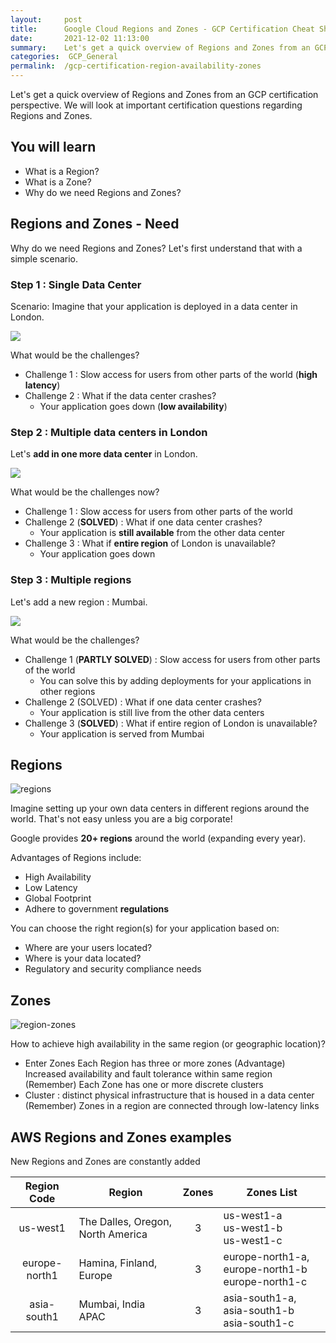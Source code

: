 ```yaml
---
layout:     post
title:      Google Cloud Regions and Zones - GCP Certification Cheat Sheet
date:       2021-12-02 11:13:00
summary:    Let's get a quick overview of Regions and Zones from an GCP certification perspective. We will look at important certification questions regarding Regions and Zones.
categories:  GCP_General
permalink:  /gcp-certification-region-availability-zones
---
```


Let's get a quick overview of Regions and Zones from an GCP certification perspective. We will look at important certification questions regarding Regions and Zones.

## You will learn
- What is a Region?
- What is a Zone?
- Why do we need Regions and Zones?

## Regions and Zones - Need

Why do we need Regions and Zones?
Let's first understand that with a simple scenario.

### Step 1 : Single Data Center

Scenario: Imagine that your application is deployed in a data center in London.

![](/images/aws/vpc/1-SingleDataCenter.png)

What would be the challenges?
- Challenge 1 : Slow access for users from other parts of the world (**high latency**)
- Challenge 2 : What if the data center crashes?
	- Your application goes down (**low availability**)

### Step 2 : Multiple data centers in London

Let's **add in one more data center** in London.

![](/images/aws/vpc/2-2-datacenters-london.png)

What would be the challenges now?
- Challenge 1 : Slow access for users from other parts of the world
- Challenge 2 (**SOLVED**) : What if one data center crashes?
	- Your application is **still available** from the other data center
- Challenge 3 : What if **entire region** of London is unavailable?
	- Your application goes down

### Step 3 : Multiple regions

Let's add a new region : Mumbai.

![](/images/aws/vpc/3-2-datacenters-london-mumbai.png)

What would be the challenges?
- Challenge 1 (**PARTLY SOLVED**) : Slow access for users from other parts of the world
	- You can solve this by adding deployments for your applications in other regions
- Challenge 2 (SOLVED) : What if one data center crashes?
	- Your application is still live from the other data centers
- Challenge 3 (**SOLVED**) : What if entire region of London is unavailable?
	- Your application is served from Mumbai

## Regions

![regions](https://user-images.githubusercontent.com/57451228/144374995-7e68f9ef-fd7a-4810-bc0a-d2fba267b8bf.png)


Imagine setting up your own data centers in different regions around the world. That's not easy unless you are a big corporate!

Google provides **20+ regions** around the world (expanding every year). 

Advantages of Regions include:
- High Availability
- Low Latency
- Global Footprint
- Adhere to government **regulations**

You can choose the right region(s) for your application based on:
- Where are your users located?
- Where is your data located?
- Regulatory and security compliance needs

## Zones

![region-zones](https://user-images.githubusercontent.com/57451228/144375116-fb096b40-fec8-41b7-b7f4-844a74f53748.png)


How to achieve high availability in the same region (or geographic location)?
- Enter Zones
Each Region has three or more zones
(Advantage) Increased availability and fault tolerance within same region
(Remember) Each Zone has one or more discrete clusters
- Cluster : distinct physical infrastructure that is housed in a data center
(Remember) Zones in a region are connected through low-latency links

## AWS Regions and Zones examples

New Regions and Zones are constantly added

| Region Code | Region  | Zones | Zones List |
|:--:|--|:--:|--|
| us-west1   |  The Dalles, Oregon, North America   | 3        | us-west1-a  <BR/>us-west1-b<BR/> us-west1-c      |
|  europe-north1   |   Hamina, Finland, Europe     |   3     |  europe-north1-a, europe-north1-b <BR/>europe-north1-c   |
|asia-south1|Mumbai, India APAC|3|asia-south1-a, asia-south1-b  <BR/>asia-south1-c|
